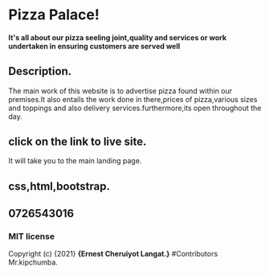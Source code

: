# Pizza Palace!
#### It's all about our pizza seeling joint,quality and services or work undertaken in ensuring customers are served well
## Description.
The main work of this website is to advertise pizza found within our premises.It also entails the work done in there,prices of pizza,various sizes and toppings and also delivery services.furthermore,its open throughout the day.
## click on the link to live site.
It will take you to the main landing page.
## css,html,bootstrap.
## 0726543016
### MIT license
Copyright (c) {2021} **{Ernest Cheruiyot Langat.}**
#Contributors
Mr.kipchumba.

